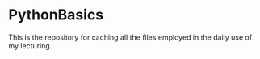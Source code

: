 # PythonBasics
This is the repository for caching all the files employed in the daily use of my lecturing.
